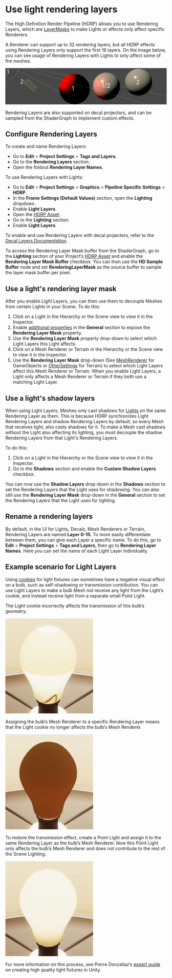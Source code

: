 # Use light rendering layers

The High Definition Render Pipeline (HDRP) allows you to use Rendering Layers, which are [LayerMasks](https://docs.unity3d.com/ScriptReference/LayerMask.html) to make Lights or effects only affect specific Renderers.

A Renderer can support up to 32 rendering layers, but all HDRP effects using Rendering Layers only support the first 16 layers.
On the image below, you can see usage of Rendering Layers with Lights to only affect some of the meshes.

![](Images/HDRPFeatures-LightLayers.png)

Rendering Layers are also supported on decal projectors, and can be sampled from the ShaderGraph to implement custom effects.

## Configure Rendering Layers

To create and name Rendering Layers:

- Go to **Edit** > **Project Settings** > **Tags and Layers**.  
- Go to the **Rendering Layers** section.
- Open the foldout **Rendering Layer Names**.

To use Rendering Layers with Lights:
- Go to **Edit** > **Project Settings** > **Graphics** > **Pipeline Specific Settings** > **HDRP**.
- In the **Frame Settings (Default Values)** section, open the **Lighting** dropdown.
- Enable **Light Layers**.
- Open the [HDRP Asset](HDRP-Asset.md).
- Go to the **Lighting** section.
- Enable **Light Layers**.

To enable and use Rendering Layers with decal projectors, refer to the [Decal Layers Documentation](use-decals.md#decal-layers).

To access the Rendering Layer Mask buffer from the ShaderGraph, go to the **Lighting** section of your Project’s [HDRP Asset](HDRP-Asset.md) and enable the **Rendering Layer Mask Buffer** checkbox.
You can then use the **HD Sample Buffer** node and set **RenderingLayerMask** as the source buffer to sample the layer mask buffer per pixel.

## Use a light's rendering layer mask

After you enable Light Layers, you can then use them to decouple Meshes from certain Lights in your Scene. To do this:

1. Click on a Light in the Hierarchy or the Scene view to view it in the Inspector.
2. Enable [additional properties](expose-all-additional-properties.md) in the **General** section to expose the **Rendering Layer Mask** property.
3. Use the **Rendering Layer Mask** property drop-down to select which Light Layers this Light affects.
4. Click on a Mesh Renderer or Terrain in the Hierarchy or the Scene view to view it in the Inspector.
5. Use the **Rendering Layer Mask** drop-down (See [MeshRenderer](https://docs.unity3d.com/Manual/class-MeshRenderer.html) for GameObjects or [OtherSettings](https://docs.unity3d.com/Manual/terrain-OtherSettings.html) for Terrain) to select which Light Layers affect this Mesh Renderer or Terrain. When you enable Light Layers, a Light only affects a Mesh Renderer or Terrain if they both use a matching Light Layer.

<a name="ShadowLightLayers"></a>

## Use a light's shadow layers

When using Light Layers, Meshes only cast shadows for [Lights](Light-Component.md) on the same Rendering Layer as them. This is because HDRP synchronizes Light Rendering Layers and shadow Rendering Layers by default, so every Mesh that receives light, also casts shadows for it. To make a Mesh cast shadows without the Light also affecting its lighting, you must decouple the shadow Rendering Layers from that Light's Rendering Layers.

To do this:

1. Click on a Light in the Hierarchy or the Scene view to view it in the Inspector.
2. Go to the **Shadows** section and enable the **Custom Shadow Layers** checkbox.

You can now use the **Shadow Layers** drop-down in the **Shadows** section to set the Rendering Layers that the Light uses for shadowing. You can also still use the **Rendering Layer Mask** drop-down in the **General** section to set the Rendering Layers that the Light uses for lighting.

<a name="renaming-rendering-layers"></a>

## Rename a rendering layers

By default, in the UI for Lights, Decals, Mesh Renderers or Terrain, Rendering Layers are named **Layer 0-15**. To more easily differentiate between them, you can give each Layer a specific name. To do this, go to **Edit** > **Project Settings** > **Tags and Layers**, then go to **Rendering Layer Names**. Here you can set the name of each Light Layer individually.

## Example scenario for Light Layers

Using [cookies](https://docs.unity3d.com/Manual/Cookies.html) for light fixtures can sometimes have a negative visual effect on a bulb, such as self-shadowing or transmission contribution. You can use Light Layers to make a bulb Mesh not receive any light from the Light’s cookie, and instead receive light from a separate small Point Light.

The Light cookie incorrectly affects the transmission of this bulb’s geometry.

![](Images/LightLayers1.png)

Assigning the bulb’s Mesh Renderer to a specific Rendering Layer means that the Light cookie no longer affects the bulb’s Mesh Renderer.

![](Images/LightLayers2.png)

To restore the transmission effect, create a Point Light and assign it to the same Rendering Layer as the bulb’s Mesh Renderer. Now this Point Light only affects the bulb’s Mesh Renderer and does not contribute to the rest of the Scene Lighting.

![](Images/LightLayers3.png)

For more information on this process, see Pierre Donzallaz’s [expert guide](https://pydonzallaz.files.wordpress.com/2019/02/create-high-quality-light-fixtures-in-unity.pdf) on creating high quality light fixtures in Unity.

